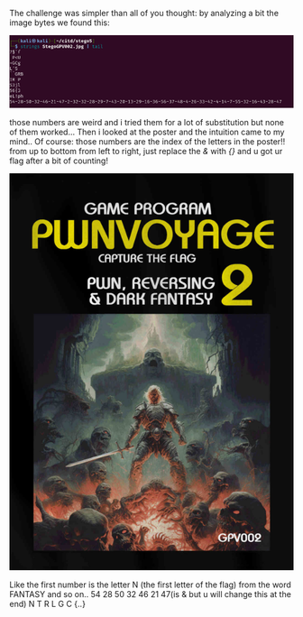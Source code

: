The challenge was simpler than all of you thought:
by analyzing a bit the image bytes we found this:
	
![dati strani](./numbers.png)
	
those numbers are weird and i tried them for a lot of substitution but none of them worked...
Then i looked at the poster and the intuition came to my mind..
Of course: those numbers are the index of the letters in the poster!!
from up to bottom from left to right, just replace the _&_ with _{}_
and u got ur flag after a bit of counting!
	
![poster](./poster.png)

Like the first number is the letter N (the first letter of the flag) from the word FANTASY and so on..
54 28 50 32 46 21 47(is & but u will change this at the end)
N  T  R  L  G  C  {..}
	
